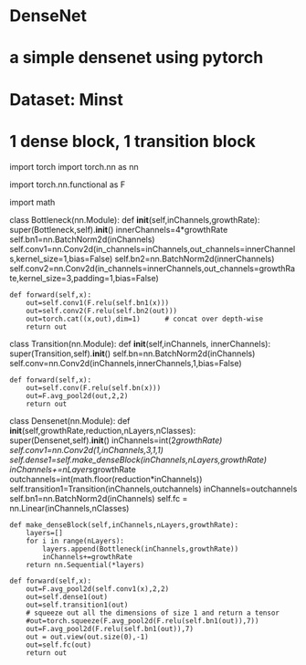 # DenseNet
# a simple densenet using pytorch

# Dataset: Minst
# 1 dense block, 1 transition block

import torch
import torch.nn as nn

import torch.nn.functional as F

import math


class Bottleneck(nn.Module):
    def __init__(self,inChannels,growthRate):
        super(Bottleneck,self).__init__()
        innerChannels=4*growthRate
        self.bn1=nn.BatchNorm2d(inChannels)
        self.conv1=nn.Conv2d(in_channels=inChannels,out_channels=innerChannels,kernel_size=1,bias=False)
        self.bn2=nn.BatchNorm2d(innerChannels)
        self.conv2=nn.Conv2d(in_channels=innerChannels,out_channels=growthRate,kernel_size=3,padding=1,bias=False)

    def forward(self,x):
        out=self.conv1(F.relu(self.bn1(x)))
        out=self.conv2(F.relu(self.bn2(out)))
        out=torch.cat((x,out),dim=1)      # concat over depth-wise
        return out


class Transition(nn.Module):
    def __init__(self,inChannels, innerChannels):
        super(Transition,self).__init__()
        self.bn=nn.BatchNorm2d(inChannels)
        self.conv=nn.Conv2d(inChannels,innerChannels,1,bias=False)

    def forward(self,x):
        out=self.conv(F.relu(self.bn(x)))
        out=F.avg_pool2d(out,2,2)
        return out


class Densenet(nn.Module):
    def __init__(self,growthRate,reduction,nLayers,nClasses):
        super(Densenet,self).__init__()
        inChannels=int(2*growthRate)
        self.conv1=nn.Conv2d(1,inChannels,3,1,1)
        self.dense1=self.make_denseBlock(inChannels,nLayers,growthRate)
        inChannels+=nLayers*growthRate
        outchannels=int(math.floor(reduction*inChannels))
        self.transition1=Transition(inChannels,outchannels)
        inChannels=outchannels
        self.bn1=nn.BatchNorm2d(inChannels)
        self.fc = nn.Linear(inChannels,nClasses)

    def make_denseBlock(self,inChannels,nLayers,growthRate):
        layers=[]
        for i in range(nLayers):
            layers.append(Bottleneck(inChannels,growthRate))
            inChannels+=growthRate
        return nn.Sequential(*layers)

    def forward(self,x):
        out=F.avg_pool2d(self.conv1(x),2,2)
        out=self.dense1(out)
        out=self.transition1(out)
        # squeeze out all the dimensions of size 1 and return a tensor
        #out=torch.squeeze(F.avg_pool2d(F.relu(self.bn1(out)),7))
        out=F.avg_pool2d(F.relu(self.bn1(out)),7)
        out = out.view(out.size(0),-1)
        out=self.fc(out)
        return out


